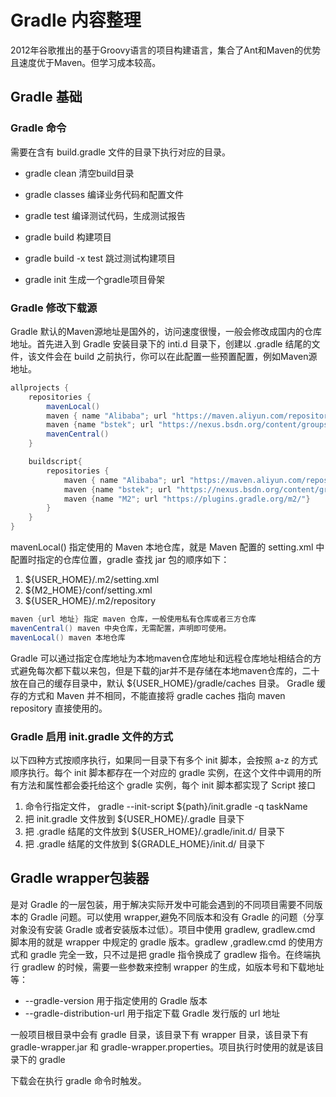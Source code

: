 # Gradle 内容整理

2012年谷歌推出的基于Groovy语言的项目构建语言，集合了Ant和Maven的优势且速度优于Maven。但学习成本较高。

## Gradle 基础

### Gradle 命令

需要在含有 build.gradle 文件的目录下执行对应的目录。

- gradle clean      清空build目录

- gradle classes    编译业务代码和配置文件

- gradle test       编译测试代码，生成测试报告

- gradle build      构建项目

- gradle build -x test  跳过测试构建项目

- gradle init       生成一个gradle项目骨架

### Gradle 修改下载源

Gradle 默认的Maven源地址是国外的，访问速度很慢，一般会修改成国内的仓库地址。首先进入到 Gradle 安装目录下的 inti.d 目录下，创建以 .gradle 结尾的文件，该文件会在 build 之前执行，你可以在此配置一些预置配置，例如Maven源地址。

~~~gradle
allprojects {
    repositories {
        mavenLocal()
        maven { name "Alibaba"; url "https://maven.aliyun.com/repository/public"}
        maven {name "bstek"; url "https://nexus.bsdn.org/content/groups/public/"}
        mavenCentral()
    }

    buildscript{
        repositories {
            maven { name "Alibaba"; url "https://maven.aliyun.com/repository/public"}
            maven {name "bstek"; url "https://nexus.bsdn.org/content/groups/public/"}
            maven {name "M2"; url "https://plugins.gradle.org/m2/"}
        }
    }
}
~~~

mavenLocal() 指定使用的 Maven 本地仓库，就是 Maven 配置的 setting.xml 中配置时指定的仓库位置，gradle 查找 jar 包的顺序如下：

1. ${USER_HOME}/.m2/setting.xml
2. ${M2_HOME}/conf/setting.xml
3. ${USER_HOME}/.m2/repository

~~~gradle
maven {url 地址} 指定 maven 仓库，一般使用私有仓库或者三方仓库
mavenCentral() maven 中央仓库，无需配置，声明即可使用。
mavenLocal() maven 本地仓库
~~~

Gradle 可以通过指定仓库地址为本地maven仓库地址和远程仓库地址相结合的方式避免每次都下载以来包，但是下载的jar并不是存储在本地maven仓库的，二十放在自己的缓存目录中，默认 ${USER_HOME}/gradle/caches 目录。 Gradle 缓存的方式和 Maven 并不相同，不能直接将 gradle caches 指向 maven repository 直接使用的。

### Gradle 启用 init.gradle 文件的方式

以下四种方式按顺序执行，如果同一目录下有多个 init 脚本，会按照 a-z 的方式顺序执行。每个 init 脚本都存在一个对应的 gradle 实例，在这个文件中调用的所有方法和属性都会委托给这个 gradle 实例，每个 init 脚本都实现了 Script 接口

1. 命令行指定文件， gradle --init-script ${path}/init.gradle -q taskName 
2. 把 init.gradle 文件放到 ${USER_HOME}/.gradle 目录下
3. 把 .gradle 结尾的文件放到 ${USER_HOME}/.gradle/init.d/ 目录下
4. 把 .gradle 结尾的文件放到 ${GRADLE_HOME}/init.d/ 目录下

## Gradle wrapper包装器

是对 Gradle 的一层包装，用于解决实际开发中可能会遇到的不同项目需要不同版本的 Gradle 问题。可以使用 wrapper,避免不同版本和没有 Gradle 的问题（分享对象没有安装 Gradle 或者安装版本过低）。项目中使用 gradlew, gradlew.cmd 脚本用的就是 wrapper 中规定的 gradle 版本。gradlew ,gradlew.cmd 的使用方式和 gradle 完全一致，只不过是把 gradle 指令换成了 gradlew 指令。在终端执行 gradlew 的时候，需要一些参数来控制 wrapper 的生成，如版本号和下载地址等：

- \--gradle-version  用于指定使用的 Gradle 版本
- \--gradle-distribution-url 用于指定下载 Gradle 发行版的 url 地址

一般项目根目录中会有 gradle 目录，该目录下有 wrapper 目录，该目录下有 gradle-wrapper.jar 和 gradle-wrapper.properties。项目执行时使用的就是该目录下的 gradle

下载会在执行 gradle 命令时触发。
